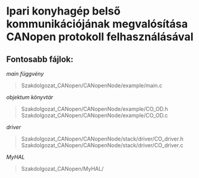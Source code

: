 **Ipari konyhagép belső kommunikációjának megvalósítása CANopen protokoll felhasználásával**
===================

Fontosabb fájlok:
-------------
*main függvény*
> Szakdolgozat_CANopen/CANopenNode/example/main.c

*objektum könyvtár*
>Szakdolgozat_CANopen/CANopenNode/example/CO_OD.h
>Szakdolgozat_CANopen/CANopenNode/example/CO_OD.c

*driver*
>Szakdolgozat_CANopen/CANopenNode/stack/driver/CO_driver.h
>Szakdolgozat_CANopen/CANopenNode/stack/driver/CO_driver.c

*MyHAL*
>Szakdolgozat_CANopen/MyHAL/
